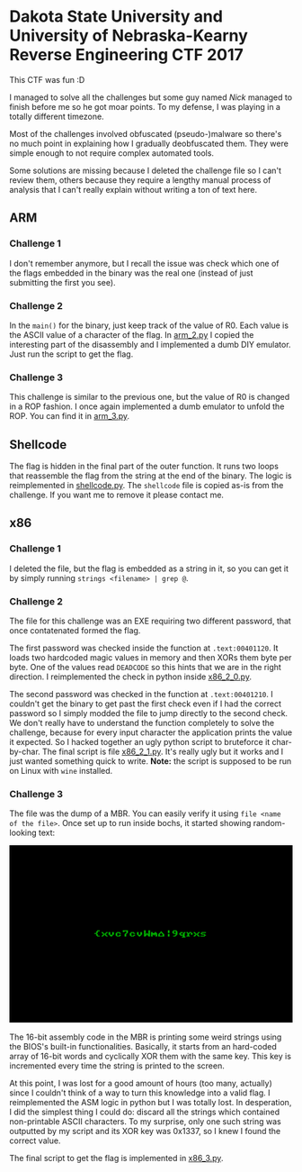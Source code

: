 # Dakota State University and University of Nebraska-Kearny Reverse Engineering CTF 2017

This CTF was fun :D

I managed to solve all the challenges but some guy named *Nick* managed to
finish before me so he got moar points.
To my defense, I was playing in a totally different timezone.

Most of the challenges involved obfuscated (pseudo-)malware so there's no much
point in explaining how I gradually deobfuscated them.
They were simple enough to not require complex automated tools.

Some solutions are missing because I deleted the challenge file so I can't
review them, others because they require a lengthy manual process of analysis
that I can't really explain without writing a ton of text here.

## ARM

### Challenge 1

I don't remember anymore, but I recall the issue was check which one of the
flags embedded in the binary was the real one (instead of just submitting
the first you see).

### Challenge 2

In the `main()` for the binary, just keep track of the value of R0.
Each value is the ASCII value of a character of the flag.
In [arm_2.py](arm_2.py) I copied the interesting part of the disassembly and
I implemented a dumb DIY emulator.
Just run the script to get the flag.

### Challenge 3

This challenge is similar to the previous one, but the value of R0 is changed
in a ROP fashion.
I once again implemented a dumb emulator to unfold the ROP.
You can find it in [arm_3.py](arm_3.py).

## Shellcode

The flag is hidden in the final part of the outer function.
It runs two loops that reassemble the flag from the string at the end of the
binary.
The logic is reimplemented in [shellcode.py](shellcode.py).
The `shellcode` file is copied as-is from the challenge.
If you want me to remove it please contact me.

## x86

### Challenge 1

I deleted the file, but the flag is embedded as a string in it, so you can get
it by simply running `strings <filename> | grep @`.

### Challenge 2

The file for this challenge was an EXE requiring two different password, that
once contatenated formed the flag.

The first password was checked inside the function at `.text:00401120`.
It loads two hardcoded magic values in memory and then XORs them byte per byte.
One of the values read `DEADCODE` so this hints that we are in the right
direction.
I reimplemented the check in python inside [x86_2_0.py](x86_2_0.py).

The second password was checked in the function at `.text:00401210`.
I couldn't get the binary to get past the first check even if I had the correct
password so I simply modded the file to jump directly to the second check.
We don't really have to understand the function completely to solve the
challenge, because for every input character the application prints the value it
expected.
So I hacked together an ugly python script to bruteforce it char-by-char.
The final script is file [x86_2_1.py](x86_2_1.py).
It's really ugly but it works and I just wanted something quick to write.
**Note:** the script is supposed to be run on Linux with `wine` installed.

### Challenge 3

The file was the dump of a MBR.
You can easily verify it using `file <name of the file>`.
Once set up to run inside bochs, it started showing random-looking text:

![x86 screenshot](images/x86_3.png)

The 16-bit assembly code in the MBR is printing some weird strings using the
BIOS's built-in functionalities.
Basically, it starts from an hard-coded array of 16-bit words and cyclically
XOR them with the same key.
This key is incremented every time the string is printed to the screen.

At this point, I was lost for a good amount of hours (too many, actually) since
I couldn't think of a way to turn this knowledge into a valid flag.
I reimplemented the ASM logic in python but I was totally lost.
In desperation, I did the simplest thing I could do: discard all the strings
which contained non-printable ASCII characters.
To my surprise, only one such string was outputted by my script and its XOR key
was 0x1337, so I knew I found the correct value.

The final script to get the flag is implemented in [x86_3.py](x86_3.py).

